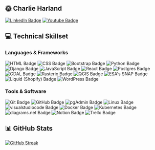 ## 🌞 Charlie Harland

<div id="badges">
  <!-- ADD PORTFORLIO LINK -->
  <a href="https://www.linkedin.com/in/charlie-harland/" target="_blank"><img src="https://img.shields.io/badge/LinkedIn-blue?style=for-the-badge&logo=linkedin&logoColor=white" alt="LinkedIn Badge"/></a>
  <a href="https://www.youtube.com/@sounds_like_charlie" target="_blank"><img src="https://img.shields.io/badge/YouTube-red?style=for-the-badge&logo=youtube&logoColor=white" alt="Youtube Badge"/></a>
</div>

## 💻 Technical Skillset

### Languages & Frameworks

<div id="languages-badges">
  <img src="https://img.shields.io/badge/HTML-E34F26?style=for-the-badge&logo=HTML5&logoColor=white" alt="HTML Badge"/>
  <img src="https://img.shields.io/badge/CSS-1572B6?style=for-the-badge&logo=CSS3&logoColor=white" alt="CSS Badge"/>
  <img src="https://img.shields.io/badge/Bootstrap-7952B3?style=for-the-badge&logo=Bootstrap&logoColor=white" alt="Bootstrap Badge"/>
  <img src="https://img.shields.io/badge/Python-FFD43B?style=for-the-badge&logo=Python&logoColor=#FFD43B" alt="Python Badge"/>
  <img src="https://img.shields.io/badge/Django-092E20?style=for-the-badge&logo=Django&logoColor=white" alt="Django Badge"/>
  <img src="https://img.shields.io/badge/JavaScript-3B3D40?style=for-the-badge&logo=JavaScript&logoColor=#F7DF1E" alt="JavaScript Badge"/>
  <img src="https://img.shields.io/badge/React-3b444b?style=for-the-badge&logo=React&logoColor=blue" alt="React Badge"/>
  <img src="https://img.shields.io/badge/Postgres-0064a5?style=for-the-badge&logo=PostgreSQL&logoColor=white" alt="Postgres Badge"/>
  <img src="https://img.shields.io/badge/GDAL-5CAE58?style=for-the-badge&logo=GDAL&logoColor=white" alt="GDAL Badge"/>
  <img src="https://img.shields.io/badge/Rasterio-5E6166?style=for-the-badge&logo=Rasterio&logoColor=white" alt="Rasterio Badge"/>
  <img src="https://img.shields.io/badge/QGIS-589632?style=for-the-badge&logo=Qgis&logoColor=white" alt="QGIS Badge"/>
  <img src="https://img.shields.io/badge/ESA's SNAP-003247?style=for-the-badge&logo=ESASNAP&logoColor=white" alt="ESA's SNAP Badge"/>
  <img src="https://img.shields.io/badge/Liquid (Shopify)-7AB55C?style=for-the-badge&logo=Liquid&logoColor=white" alt="Liquid (Shopify) Badge"/>
  <img src="https://img.shields.io/badge/WordPress-21759B?style=for-the-badge&logo=WordPress&logoColor=white" alt="WordPress Badge"/>
</div>

### Tools & Software
<div id="software-badges">
  <img src="https://img.shields.io/badge/Git-F05032?style=for-the-badge&logo=Git&logoColor=white" alt="Git Badge"/>
  <img src="https://img.shields.io/badge/GitHub-181717?style=for-the-badge&logo=GitHub&logoColor=white" alt="GitHub Badge"/>
  <img src="https://img.shields.io/badge/pgAdmin-0064a5?style=for-the-badge&logo=PostgreSQL&logoColor=white" alt="pgAdmin Badge"/>
  <img src="https://img.shields.io/badge/Linux-FCC624?style=for-the-badge&logo=Linux&logoColor=black&textColor=black" alt="Linux Badge"/>
  <img src="https://img.shields.io/badge/VS Code-007ACC?style=for-the-badge&logo=visualstudiocode&logoColor=white" alt="visualstudiocode Badge"/>
  <img src="https://img.shields.io/badge/Docker-1D63ED?style=for-the-badge&logo=Docker&logoColor=white" alt="Docker Badge"/>
  <img src="https://img.shields.io/badge/Kubernetes-3970e4?style=for-the-badge&logo=Kubernetes&logoColor=white" alt="Kubernetes Badge"/>
  <img src="https://img.shields.io/badge/draw.io-F08705?style=for-the-badge&logo=diagramsdotnet&logoColor=white" alt="diagrams.net Badge"/>
  <img src="https://img.shields.io/badge/Notion-f5f5f5?style=for-the-badge&logo=notion&logoColor=black" alt="Notion Badge"/>
  <img src="https://img.shields.io/badge/Trello-242F36?style=for-the-badge&logo=trello&logoColor=0052CC" alt="Trello Badge"/>
</div>

## 📊 GitHub Stats

[![GitHub Streak](https://github-readme-streak-stats.herokuapp.com?user=mountaincharlie&theme=tokyonight&date_format=j%20M%5B%20Y%5D)](https://git.io/streak-stats)


<!--
**mountaincharlie/mountaincharlie** is a ✨ _special_ ✨ repository because its `README.md` (this file) appears on your GitHub profile.

Here are some ideas to get you started:

- 🔭 I’m currently working on ...
- 🌱 I’m currently learning SQL, Machine Learning and Data Science
- 👯 I’m looking to collaborate on ...
- 🤔 I’m looking for help with ...
- 💬 Ask me about ...
- 📫 How to reach me: ...
- 😄 Pronouns: ...
- ⚡ Fun fact: ...
-->
